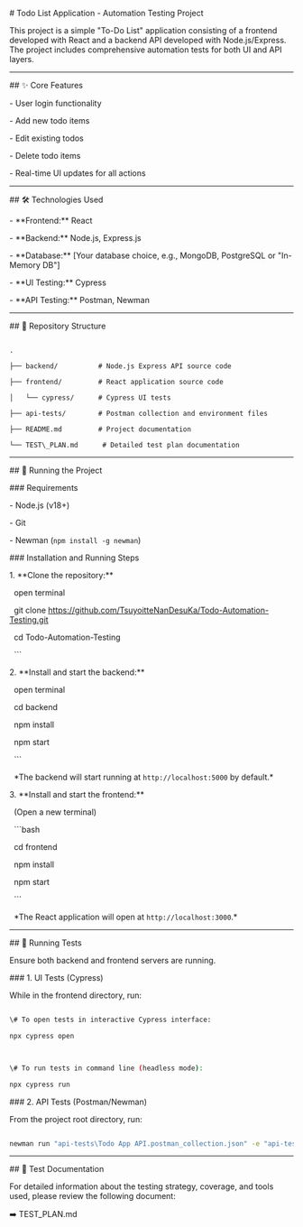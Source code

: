 \# Todo List Application - Automation Testing Project



This project is a simple "To-Do List" application consisting of a frontend developed with React and a backend API developed with Node.js/Express. The project includes comprehensive automation tests for both UI and API layers.



---



\## ✨ Core Features



\- User login functionality

\- Add new todo items

\- Edit existing todos

\- Delete todo items

\- Real-time UI updates for all actions



---



\## 🛠️ Technologies Used



\- \*\*Frontend:\*\* React

\- \*\*Backend:\*\* Node.js, Express.js

\- \*\*Database:\*\* \[Your database choice, e.g., MongoDB, PostgreSQL or "In-Memory DB"]

\- \*\*UI Testing:\*\* Cypress

\- \*\*API Testing:\*\* Postman, Newman



---



\## 📂 Repository Structure



```

.

├── backend/          # Node.js Express API source code

├── frontend/         # React application source code

│   └── cypress/      # Cypress UI tests

├── api-tests/        # Postman collection and environment files

├── README.md         # Project documentation

└── TEST\_PLAN.md      # Detailed test plan documentation

```



---



\## 🚀 Running the Project



\### Requirements

\- Node.js (v18+)

\- Git

\- Newman (`npm install -g newman`)



\### Installation and Running Steps



1\. \*\*Clone the repository:\*\*

&nbsp;   open terminal

&nbsp;   git clone https://github.com/TsuyoitteNanDesuKa/Todo-Automation-Testing.git

&nbsp;   cd Todo-Automation-Testing

&nbsp;   ```



2\. \*\*Install and start the backend:\*\*

&nbsp;   open terminal

&nbsp;   cd backend

&nbsp;   npm install

&nbsp;   npm start

&nbsp;   ```

&nbsp;   \*The backend will start running at `http://localhost:5000` by default.\*



3\. \*\*Install and start the frontend:\*\*

&nbsp;   (Open a new terminal)

&nbsp;   ```bash

&nbsp;   cd frontend

&nbsp;   npm install

&nbsp;   npm start

&nbsp;   ```

&nbsp;   \*The React application will open at `http://localhost:3000`.\*



---



\## 🧪 Running Tests



Ensure both backend and frontend servers are running.



\### 1. UI Tests (Cypress)



While in the frontend directory, run:



```bash

\# To open tests in interactive Cypress interface:

npx cypress open



\# To run tests in command line (headless mode):

npx cypress run

```



\### 2. API Tests (Postman/Newman)



From the project root directory, run:



```bash

newman run "api-tests\Todo App API.postman_collection.json" -e "api-tests\todo API tests.postman_environment.json"

```



---



\## 📄 Test Documentation



For detailed information about the testing strategy, coverage, and tools used, please review the following document:



➡️ TEST_PLAN.md

